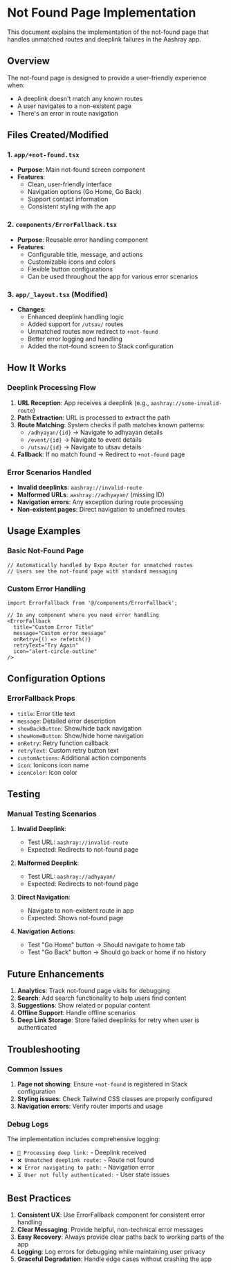 # Not Found Page Implementation

This document explains the implementation of the not-found page that handles unmatched routes and deeplink failures in the Aashray app.

## Overview

The not-found page is designed to provide a user-friendly experience when:
- A deeplink doesn't match any known routes
- A user navigates to a non-existent page
- There's an error in route navigation

## Files Created/Modified

### 1. `app/+not-found.tsx`
- **Purpose**: Main not-found screen component
- **Features**: 
  - Clean, user-friendly interface
  - Navigation options (Go Home, Go Back)
  - Support contact information
  - Consistent styling with the app

### 2. `components/ErrorFallback.tsx`
- **Purpose**: Reusable error handling component
- **Features**:
  - Configurable title, message, and actions
  - Customizable icons and colors
  - Flexible button configurations
  - Can be used throughout the app for various error scenarios

### 3. `app/_layout.tsx` (Modified)
- **Changes**:
  - Enhanced deeplink handling logic
  - Added support for `/utsav/` routes
  - Unmatched routes now redirect to `+not-found`
  - Better error logging and handling
  - Added the not-found screen to Stack configuration

## How It Works

### Deeplink Processing Flow

1. **URL Reception**: App receives a deeplink (e.g., `aashray://some-invalid-route`)
2. **Path Extraction**: URL is processed to extract the path
3. **Route Matching**: System checks if path matches known patterns:
   - `/adhyayan/{id}` → Navigate to adhyayan details
   - `/event/{id}` → Navigate to event details  
   - `/utsav/{id}` → Navigate to utsav details
4. **Fallback**: If no match found → Redirect to `+not-found` page

### Error Scenarios Handled

- **Invalid deeplinks**: `aashray://invalid-route`
- **Malformed URLs**: `aashray://adhyayan/` (missing ID)
- **Navigation errors**: Any exception during route processing
- **Non-existent pages**: Direct navigation to undefined routes

## Usage Examples

### Basic Not-Found Page
```tsx
// Automatically handled by Expo Router for unmatched routes
// Users see the not-found page with standard messaging
```

### Custom Error Handling
```tsx
import ErrorFallback from '@/components/ErrorFallback';

// In any component where you need error handling
<ErrorFallback
  title="Custom Error Title"
  message="Custom error message"
  onRetry={() => refetch()}
  retryText="Try Again"
  icon="alert-circle-outline"
/>
```

## Configuration Options

### ErrorFallback Props
- `title`: Error title text
- `message`: Detailed error description
- `showBackButton`: Show/hide back navigation
- `showHomeButton`: Show/hide home navigation
- `onRetry`: Retry function callback
- `retryText`: Custom retry button text
- `customActions`: Additional action components
- `icon`: Ionicons icon name
- `iconColor`: Icon color

## Testing

### Manual Testing Scenarios

1. **Invalid Deeplink**: 
   - Test URL: `aashray://invalid-route`
   - Expected: Redirects to not-found page

2. **Malformed Deeplink**:
   - Test URL: `aashray://adhyayan/`
   - Expected: Redirects to not-found page

3. **Direct Navigation**:
   - Navigate to non-existent route in app
   - Expected: Shows not-found page

4. **Navigation Actions**:
   - Test "Go Home" button → Should navigate to home tab
   - Test "Go Back" button → Should go back or home if no history

## Future Enhancements

1. **Analytics**: Track not-found page visits for debugging
2. **Search**: Add search functionality to help users find content
3. **Suggestions**: Show related or popular content
4. **Offline Support**: Handle offline scenarios
5. **Deep Link Storage**: Store failed deeplinks for retry when user is authenticated

## Troubleshooting

### Common Issues

1. **Page not showing**: Ensure `+not-found` is registered in Stack configuration
2. **Styling issues**: Check Tailwind CSS classes are properly configured
3. **Navigation errors**: Verify router imports and usage

### Debug Logs

The implementation includes comprehensive logging:
- `🔗 Processing deep link:` - Deeplink received
- `❌ Unmatched deeplink route:` - Route not found
- `❌ Error navigating to path:` - Navigation error
- `⏳ User not fully authenticated:` - User state issues

## Best Practices

1. **Consistent UX**: Use ErrorFallback component for consistent error handling
2. **Clear Messaging**: Provide helpful, non-technical error messages
3. **Easy Recovery**: Always provide clear paths back to working parts of the app
4. **Logging**: Log errors for debugging while maintaining user privacy
5. **Graceful Degradation**: Handle edge cases without crashing the app
